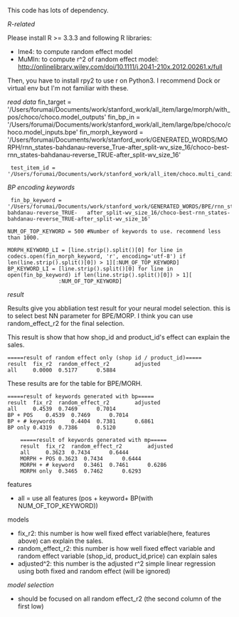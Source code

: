 This code has lots of dependency.

*R-related*

Please install R >= 3.3.3 and following R libraries:
- lme4: to compute random effect model 
- MuMIn: to compute r^2 of random effect model: http://onlinelibrary.wiley.com/doi/10.1111/j.2041-210x.2012.00261.x/full

Then, you have to install rpy2 to use r on Python3. I recommend Dock or virtual env but I'm not familiar with these.

*read data*
     fin_target = '/Users/forumai/Documents/work/stanford_work/all_item/large/morph/with_pos/choco/choco.model_outputs'
     fin_bp_in = '/Users/forumai/Documents/work/stanford_work/all_item/large/bpe/choco/choco.model_inputs.bpe'
     fin_morph_keyword = '/Users/forumai/Documents/work/stanford_work/GENERATED_WORDS/MORPH/rnn_states-bahdanau-reverse_True-after_split-wv_size_16/choco-best-rnn_states-bahdanau-reverse_TRUE-after_split-wv_size_16'


     test_item_id = '/Users/forumai/Documents/work/stanford_work/all_item/choco.multi_candid.all'

*BP encoding keywords*

   
     fin_bp_keyword = '/Users/forumai/Documents/work/stanford_work/GENERATED_WORDS/BPE/rnn_states-bahdanau-reverse_TRUE-   after_split-wv_size_16/choco-best-rnn_states-bahdanau-reverse_TRUE-after_split-wv_size_16'

    NUM_OF_TOP_KEYWORD = 500 #Number of keywords to use. recommend less than 1000. 

    MORPH_KEYWORD_LI = [line.strip().split()[0] for line in codecs.open(fin_morph_keyword, 'r', encoding='utf-8') if len(line.strip().split()[0]) > 1][:NUM_OF_TOP_KEYWORD]
    BP_KEYWORD_LI = [line.strip().split()[0] for line in open(fin_bp_keyword) if len(line.strip().split()[0]) > 1][
                    :NUM_OF_TOP_KEYWORD]

*result*

Results give you abbliation test result for your neural model selection. this is to select best NN parameter for BPE/MORP. I think you can  use random_effect_r2 for the final selection. 

This result is show that how shop_id and product_id's effect can explain the sales.


    =====result of random effect only (shop id / product_id)=====
    result	fix_r2	random_effect_r2		adjusted
    all		0.0000	0.5177		0.5884    

These results are for the table for BPE/MORH.
  
    =====result of keywords generated with bp=====
    result	fix_r2	random_effect_r2		adjusted
    all		0.4539	0.7469		0.7014
    BP + POS	0.4539	0.7469		0.7014
    BP + # keywords 	0.4404	0.7381		0.6861
    BP only	0.4319	0.7386		0.5120

```    
    =====result of keywords generated with mp=====
    result	fix_r2	random_effect_r2		adjusted
    all		0.3623	0.7434		0.6444
    MORPH + POS	0.3623	0.7434		0.6444
    MORPH + # keyword 	0.3461	0.7461		0.6286
    MORPH only	0.3465	0.7462		0.6293
```
features
- all =  use all features (pos + keyword+ BP(with NUM_OF_TOP_KEYWORD))

models
- fix_r2: this number is how well fixed effect variable(here, features above) can explain the sales.
- random_effect_r2: this number is how well fixed effect variable and random effect variable (shop_id, product_id,price) can explain sales
- adjusted^2: this number is the adjusted r^2 simple linear regression using both fixed and random effect (will be ignored)

*model selection*
- should be focused on all random effect_r2 (the second column of the first low)

